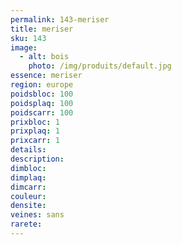 ```yaml
---
permalink: 143-meriser
title: meriser
sku: 143
image: 
  - alt: bois
    photo: /img/produits/default.jpg
essence: meriser
region: europe
poidsbloc: 100
poidsplaq: 100
poidscarr: 100
prixbloc: 1
prixplaq: 1
prixcarr: 1
details: 
description: 
dimbloc: 
dimplaq: 
dimcarr: 
couleur: 
densite: 
veines: sans
rarete: 
---
```

